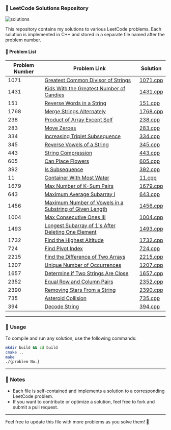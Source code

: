 ### 📌 LeetCode Solutions Repository

![solutions](https://img.shields.io/badge/Solutions-18-purple)

This repository contains my solutions to various LeetCode problems. Each solution is implemented in C++ and stored in a separate file named after the problem number.

#### 📝 Problem List

| Problem Number | Problem Link | Solution |
|---------------|-------------|----------|
| 1071 | [Greatest Common Divisor of Strings](https://leetcode.com/problems/greatest-common-divisor-of-strings/) | [1071.cpp](1071.cpp) |
| 1431 | [Kids With the Greatest Number of Candies](https://leetcode.com/problems/kids-with-the-greatest-number-of-candies/) | [1431.cpp](1431.cpp) |
| 151 | [Reverse Words in a String](https://leetcode.com/problems/reverse-words-in-a-string/) | [151.cpp](151.cpp) |
| 1768 | [Merge Strings Alternately](https://leetcode.com/problems/merge-strings-alternately/) | [1768.cpp](1768.cpp) |
| 238 | [Product of Array Except Self](https://leetcode.com/problems/product-of-array-except-self/) | [238.cpp](238.cpp) |
| 283 | [Move Zeroes](https://leetcode.com/problems/move-zeroes/) | [283.cpp](283.cpp) |
| 334 | [Increasing Triplet Subsequence](https://leetcode.com/problems/increasing-triplet-subsequence/) | [334.cpp](334.cpp) |
| 345 | [Reverse Vowels of a String](https://leetcode.com/problems/reverse-vowels-of-a-string/) | [345.cpp](345.cpp) |
| 443 | [String Compression](https://leetcode.com/problems/string-compression/) | [443.cpp](443.cpp) |
| 605 | [Can Place Flowers](https://leetcode.com/problems/can-place-flowers/) | [605.cpp](605.cpp) |
| 392 | [Is Subsequence](https://leetcode.com/problems/is-subsequence/) | [392.cpp](392.cpp) |
| 11 |  [Container With Most Water](https://leetcode.com/problems/container-with-most-water/) | [11.cpp](11.cpp) |
| 1679 |  [Max Number of K-Sum Pairs](https://leetcode.com/problems/max-number-of-k-sum-pairs) | [1679.cpp](1679.cpp) |
| 643 |  [Maximum Average Subarray I](https://leetcode.com/problems/maximum-average-subarray-i) | [643.cpp](643.cpp) |
| 1456 |  [Maximum Number of Vowels in a Substring of Given Length](https://leetcode.com/problems/maximum-number-of-vowels-in-a-substring-of-given-length/) | [1456.cpp](1456.cpp) |
| 1004 |  [Max Consecutive Ones III](https://leetcode.com/problems/max-consecutive-ones-iii/) | [1004.cpp](1004.cpp) |
| 1493 |  [Longest Subarray of 1's After Deleting One Element](https://leetcode.com/problems/longest-subarray-of-1s-after-deleting-one-element) | [1493.cpp](1493.cpp) |
| 1732 |  [Find the Highest Altitude](https://leetcode.com/problems/find-the-highest-altitude) | [1732.cpp](1732.cpp) |
| 724 |  [Find Pivot Index](https://leetcode.com/problems/find-pivot-index) | [724.cpp](724.cpp) |
| 2215 |  [Find the Difference of Two Arrays](https://leetcode.com/problems/find-the-difference-of-two-arrays)| [2215.cpp](2215.cpp) |
| 1207 |  [Unique Number of Occurrences](https://leetcode.com/problems/find-the-difference-of-two-arrays)| [1207.cpp](1207.cpp) |
| 1657 |  [Determine if Two Strings Are Close](https://leetcode.com/problems/determine-if-two-strings-are-close)| [1657.cpp](1657.cpp) |
| 2352 |  [Equal Row and Column Pairs](https://leetcode.com/problems/equal-row-and-column-pairs)| [2352.cpp](2352.cpp) |
| 2390 |  [Removing Stars From a String](https://leetcode.com/problems/removing-stars-from-a-string)| [2390.cpp](2390.cpp) |
| 735 |  [Asteroid Collision](https://leetcode.com/problems/asteroid-collision)| [735.cpp](735.cpp) |
| 394 |  [Decode String](https://leetcode.com/problems/decode-string)| [394.cpp](394.cpp) |

---

### 🚀 Usage

To compile and run any solution, use the following commands:

```bash
mkdir build && cd build 
cmake ..
make
./{problem No.}
```

---

### 📌 Notes

- Each file is self-contained and implements a solution to a corresponding LeetCode problem.
- If you want to contribute or optimize a solution, feel free to fork and submit a pull request.

---

Feel free to update this file with more problems as you solve them! 🚀